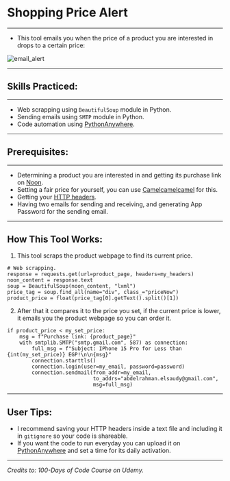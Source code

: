 # Shopping Price Alert

---

- This tool emails you when the price of a product you are interested in drops to a certain price:

![email_alert](https://github.com/Abdelrahman-Elsaudy/NLP-Workout-Tracker-on-Google-Sheets/assets/158151388/7cd48bc8-1151-4005-b49c-c9dbd1315d81)

---

## Skills Practiced:

---

- Web scrapping using `BeautifulSoup` module in Python.
- Sending emails using `SMTP` module in Python.
- Code automation using [PythonAnywhere](www.pythonanywhere.com).

---

## Prerequisites:

---

- Determining a product you are interested in and getting its purchase link on [Noon](www.noon.com).
- Setting a fair price for yourself, you can use [Camelcamelcamel](https://camelcamelcamel.com/) for this.
- Getting your [HTTP headers](https://myhttpheader.com/).
- Having two emails for sending and receiving, and generating App Password for the sending email.

---
## How This Tool Works:

1. This tool scraps the product webpage to find its current price.
```
# Web scrapping.
response = requests.get(url=product_page, headers=my_headers)
noon_content = response.text
soup = BeautifulSoup(noon_content, "lxml")
price_tag = soup.find_all(name="div", class_="priceNow")
product_price = float(price_tag[0].getText().split()[1])
```
2. After that it compares it to the price you set, if the current price is lower, it emails you the product webpage so 
you can order it.
```
if product_price < my_set_price:
    msg = f"Purchase link: {product_page}"
    with smtplib.SMTP("smtp.gmail.com", 587) as connection:
        full_msg = f"Subject: IPhone 15 Pro for Less than {int(my_set_price)} EGP!\n\n{msg}"
        connection.starttls()
        connection.login(user=my_email, password=password)
        connection.sendmail(from_addr=my_email,
                            to_addrs="abdelrahman.elsaudy@gmail.com",
                            msg=full_msg)
```
---

## User Tips:
- I recommend saving your HTTP headers inside a text file and including it in `gitignore` so your code is shareable.
- If you want the code to run everyday you can upload it on [PythonAnywhere](www.pythonanywhere.com) and set a time for
its daily activation.

---
_Credits to: 100-Days of Code Course on Udemy._